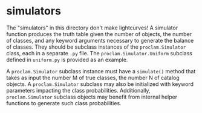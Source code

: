 # simulators

The "simulators" in this directory don't make lightcurves!  A simulator function produces the truth table given the number of objects, the number of classes, and any keyword arguments necessary to generate the balance of classes.  They should be subclass instances of the `proclam.Simulator` class, each in a separate `.py` file.  The `proclam.Simulator.Uniform` subclass defined in `uniform.py` is provided as an example.

A `proclam.Simulator` subclass instance must have a `simulate()` method that takes as input the number M of true classes, the number N of catalog objects.  A `proclam.Simulator` subclass may also be initialized with keyword parameters impacting the class probabilities.  Additionally, `proclam.Simulator` subclass objects may benefit from internal helper functions to generate such class probabilities.
